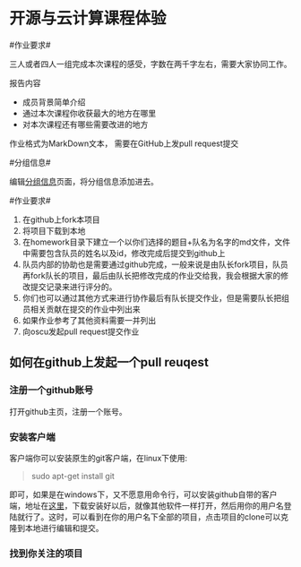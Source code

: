 开源与云计算课程体验
==================
#作业要求#

三人或者四人一组完成本次课程的感受，字数在两千字左右，需要大家协同工作。

报告内容

* 成员背景简单介绍
* 通过本次课程你收获最大的地方在哪里
* 对本次课程还有哪些需要改进的地方

作业格式为MarkDown文本， 需要在GitHub上发pull request提交

#分组信息#

编辑[分组信息](https://github.com/oscu/OpenSource-14-10/wiki/%E5%88%86%E7%BB%84%E4%BF%A1%E6%81%AF)页面，将分组信息添加进去。



#作业要求#

1. 在github上fork本项目
2. 将项目下载到本地
3. 在homework目录下建立一个以你们选择的题目+队名为名字的md文件，文件中需要包含队员的姓名以及id，修改完成后提交到github上
4. 队员内部的协助也是需要通过github完成，一般来说是由队长fork项目，队员再fork队长的项目，最后由队长把修改完成的作业交给我，我会根据大家的修改提交记录来进行评分的。
5. 你们也可以通过其他方式来进行协作最后有队长提交作业，但是需要队长把组员相关贡献在提交的作业中列出来
6. 如果作业参考了其他资料需要一并列出
7. 向oscu发起pull request提交作业



## 如何在github上发起一个pull reuqest ##

### 注册一个github账号 ###

打开github主页，注册一个账号。

### 安装客户端 ###
客户端你可以安装原生的git客户端，在linux下使用:
>sudo apt-get install git

即可，如果是在windows下，又不愿意用命令行，可以安装github自带的客户端，地址在[这里](http://windows.github.com/)，下载安装好以后，就像其他软件一样打开，然后用你的用户名登陆就行了。这时，可以看到在你的用户名下全部的项目，点击项目的clone可以克隆到本地进行编辑和提交。

### 找到你关注的项目 ###
